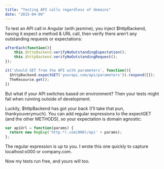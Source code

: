 ```yaml
---
title: "Testing API calls regardless of domains"
date: "2015-04-09"
---
```


To test an API call in Angular (with jasmine), you inject $httpBackend, having it expect a method & URL call, then verify there aren’t any outstanding requests or expectations:

```js
afterEach(function(){
    this.$httpBackend.verifyNoOutstandingExpectation();
    this.$httpBackend.verifyNoOutstandingRequest();
});

it('should GET from the API with parameters', function(){
  $httpBackend.expectGET('yourapi.com/api/parameters')).respond([]);
  TheResource.get();
})
```

But what if your API switches based on environment? Then your tests might fail when running outside of development.

Luckily, $httpBackend has got your back (I’ll take that pun, thankyouverymuch). You can add regular expressions to the expectGET (and the other METHODS), so your expectation is domain agnostic:

```js
var apiUrl = function(params) {
  return new RegExp('http.*(.com|000)/api' + params);
};
```

The regular expression is up to you. I wrote this one quickly to capture localhost:x000 or company.com.

Now my tests run free, and yours will too.
